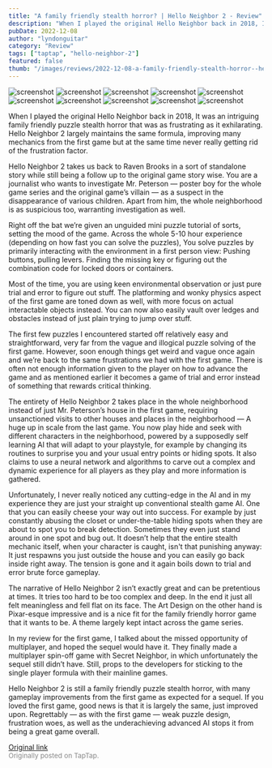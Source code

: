 ```yaml
---
title: "A family friendly stealth horror? | Hello Neighbor 2 - Review"
description: "When I played the original Hello Neighbor back in 2018, It was an intriguing family friendly puzzle stealth horror that was as frustrating as it exhilarating. Hello Neighbor 2 largely maintains the same formula, improving many mechanics from the first game but at the same time never really getting rid of the frustration factor."
pubDate: 2022-12-08
author: "lyndonguitar"
category: "Review"
tags: ["taptap", "hello-neighbor-2"]
featured: false
thumb: "/images/reviews/2022-12-08-a-family-friendly-stealth-horror--hello-neighbor-2---review-0.avif"
---
```


<div class="gallery">
  <img src="/images/reviews/2022-12-08-a-family-friendly-stealth-horror--hello-neighbor-2---review-0.avif" alt="screenshot" />
  <img src="/images/reviews/2022-12-08-a-family-friendly-stealth-horror--hello-neighbor-2---review-1.avif" alt="screenshot" />
  <img src="/images/reviews/2022-12-08-a-family-friendly-stealth-horror--hello-neighbor-2---review-2.avif" alt="screenshot" />
  <img src="/images/reviews/2022-12-08-a-family-friendly-stealth-horror--hello-neighbor-2---review-3.avif" alt="screenshot" />
  <img src="/images/reviews/2022-12-08-a-family-friendly-stealth-horror--hello-neighbor-2---review-4.avif" alt="screenshot" />
  <img src="/images/reviews/2022-12-08-a-family-friendly-stealth-horror--hello-neighbor-2---review-5.avif" alt="screenshot" />
  <img src="/images/reviews/2022-12-08-a-family-friendly-stealth-horror--hello-neighbor-2---review-6.avif" alt="screenshot" />
  <img src="/images/reviews/2022-12-08-a-family-friendly-stealth-horror--hello-neighbor-2---review-7.avif" alt="screenshot" />
  <img src="/images/reviews/2022-12-08-a-family-friendly-stealth-horror--hello-neighbor-2---review-8.avif" alt="screenshot" />
  <img src="/images/reviews/2022-12-08-a-family-friendly-stealth-horror--hello-neighbor-2---review-9.avif" alt="screenshot" />
</div>

When I played the original Hello Neighbor back in 2018, It was an intriguing family friendly puzzle stealth horror that was as frustrating as it exhilarating. Hello Neighbor 2 largely maintains the same formula, improving many mechanics from the first game but at the same time never really getting rid of the frustration factor.

Hello Neighbor 2 takes us back to Raven Brooks in a sort of standalone story while still being a follow up to the original game story wise. You are a journalist who wants to investigate Mr. Peterson — poster boy for the whole game series and the original game’s villain — as a suspect in the disappearance of various children. Apart from him, the whole neighborhood is as suspicious too, warranting investigation as well.

Right off the bat we’re given an unguided mini puzzle tutorial of sorts, setting the mood of the game. Across the whole 5-10 hour experience (depending on how fast you can solve the puzzles), You solve puzzles by primarily interacting with the environment in a first person view: Pushing buttons, pulling levers. Finding the missing key or figuring out the combination code for locked doors or containers.

Most of the time, you are using keen environmental observation or just pure trial and error to figure out stuff. The platforming and wonky physics aspect of the first game are toned down as well, with more focus on actual interactable objects instead. You can now also easily vault over ledges and obstacles instead of just plain trying to jump over stuff.

The first few puzzles I encountered started off relatively easy and straightforward, very far from the vague and illogical puzzle solving of the first game. However, soon enough things get weird and vague once again and we’re back to the same frustrations we had with the first game. There is often not enough information given to the player on how to advance the game and as mentioned earlier it becomes a game of trial and error instead of something that rewards critical thinking.

The entirety of Hello Neighbor 2 takes place in the whole neighborhood instead of just Mr. Peterson’s house in the first game, requiring unsanctioned visits to other houses and places in the neighborhood — A huge up in scale from the last game. You now play hide and seek with different characters in the neighborhood, powered by a supposedly self learning AI that will adapt to your playstyle, for example by changing its routines to surprise you and your usual entry points or hiding spots. It also claims to use a neural network and algorithms to carve out a complex and dynamic experience for all players as they play and more information is gathered.

Unfortunately, I never really noticed any cutting-edge in the AI and in my experience they are just your straight up conventional stealth game AI. One that you can easily cheese your way out into success. For example by just constantly abusing the closet or under-the-table hiding spots when they are about to spot you to break detection. Sometimes they even just stand around in one spot and bug out. It doesn’t help that the entire stealth mechanic itself, when your character is caught, isn't that punishing anyway: It just respawns you just outside the house and you can easily go back inside right away. The tension is gone and it again boils down to trial and error brute force gameplay.

The narrative of Hello Neighbor 2 isn’t exactly great and can be pretentious at times. It tries too hard to be too complex and deep. In the end it just all felt meaningless and fell flat on its face. The Art Design on the other hand is Pixar-esque impressive and is a nice fit for the family friendly horror game that it wants to be. A theme largely kept intact across the game series.

In my review for the first game, I talked about the missed opportunity of multiplayer, and hoped the sequel would have it. They finally made a multiplayer spin-off game with Secret Neighbor, in which unfortunately the sequel still didn’t have. Still, props to the developers for sticking to the single player formula with their mainline games.

Hello Neighbor 2 is still a family friendly puzzle stealth horror, with many gameplay improvements from the first game as expected for a sequel. If you loved the first game, good news is that it is largely the same, just improved upon. Regrettably — as with the first game — weak puzzle design, frustration woes, as well as the underachieving advanced AI stops it from being a great game overall.

[Original link](https://www.taptap.io/post/3631325)<br><span style="font-size: 0.95em; color: #888;">Originally posted on TapTap.</span>
